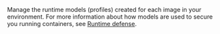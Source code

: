 Manage the runtime models (profiles) created for each image in your environment.
For more information about how models are used to secure you running containers, see
[Runtime defense](https://docs.twistlock.com/docs/latest/runtime_defense/runtime_defense.html).
